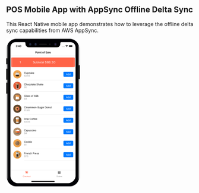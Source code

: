 ## POS Mobile App with AppSync Offline Delta Sync
This React Native mobile app demonstrates how to leverage the offline delta sync capabilities from AWS AppSync.

<img src="./assets/ScreenshotHome.png" height="400" />